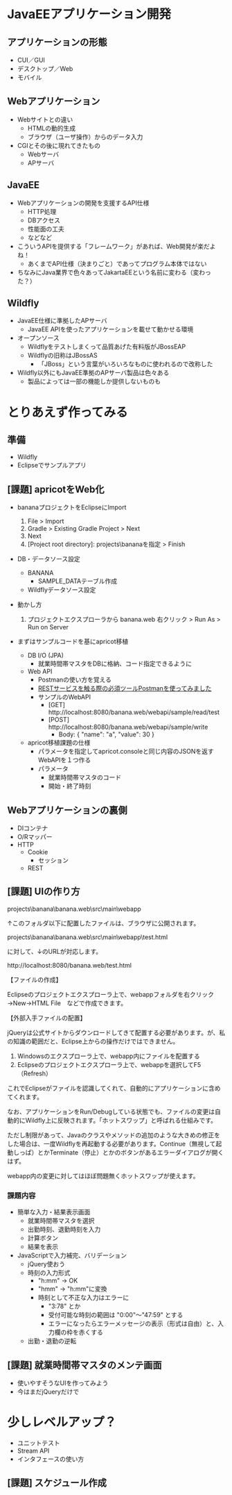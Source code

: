# JavaEEアプリケーション開発

## アプリケーションの形態
- CUI／GUI
- デスクトップ／Web
- モバイル

## Webアプリケーション
- Webサイトとの違い
    - HTMLの動的生成
    - ブラウザ（ユーザ操作）からのデータ入力
- CGIとその後に現れてきたもの
    - Webサーバ
    - APサーバ

## JavaEE
- Webアプリケーションの開発を支援するAPI仕様
    - HTTP処理
    - DBアクセス
    - 性能面の工夫
    - などなど
- こういうAPIを提供する「フレームワーク」があれば、Web開発が楽だよね！
    - あくまでAPI仕様（決まりごと）であってプログラム本体ではない
- ちなみにJava業界で色々あってJakartaEEという名前に変わる（変わった？）

## Wildfly
- JavaEE仕様に準拠したAPサーバ
    - JavaEE APIを使ったアプリケーションを載せて動かせる環境
- オープンソース
    - Wildflyをテストしまくって品質あげた有料版がJBossEAP
    - Wildflyの旧称はJBossAS
        - 「JBoss」という言葉がいろいろなものに使われるので改称した
- Wildfly以外にもJavaEE準拠のAPサーバ製品は色々ある
    - 製品によっては一部の機能しか提供しないものも

# とりあえず作ってみる

## 準備
- Wildfly
- Eclipseでサンプルアプリ

## [課題] apricotをWeb化
- bananaプロジェクトをEclipseにImport
    1. File > Import
    2. Gradle > Existing Gradle Project > Next
    3. Next
    4. [Project root directory]: projects\bananaを指定 > Finish
- DB・データソース設定
    - BANANA
        - SAMPLE_DATAテーブル作成
    - Wildflyデータソース設定
- 動かし方
    1. プロジェクトエクスプローラから banana.web 右クリック > Run As > Run on Server

- まずはサンプルコードを基にapricot移植
    - DB I/O (JPA)
        - 就業時間帯マスタをDBに格納、コード指定できるように
    - Web API
        - Postmanの使い方を覚える
        - [RESTサービスを触る際の必須ツールPostmanを使ってみました](https://www.xlsoft.com/jp/blog/blog/2017/06/23/post-1638/)
        - サンプルのWebAPI
            - [GET] http://localhost:8080/banana.web/webapi/sample/read/test
            - [POST] http://localhost:8080/banana.web/webapi/sample/write
                - Body: { "name": "a", "value": 30 }
    - apricot移植課題の仕様
        - パラメータを指定してapricot.consoleと同じ内容のJSONを返すWebAPIを１つ作る
        - パラメータ
            - 就業時間帯マスタのコード
            - 開始・終了時刻
            

## Webアプリケーションの裏側
- DIコンテナ
- O/Rマッパー
- HTTP
    - Cookie
        - セッション
    - REST

## [課題] UIの作り方
projects\banana\banana.web\src\main\webapp

↑このフォルダ以下に配置したファイルは、ブラウザに公開されます。

projects\banana\banana.web\src\main\webapp\test.html

に対して、↓のURLが対応します。

http://localhost:8080/banana.web/test.html

【ファイルの作成】

Eclipseのプロジェクトエクスプローラ上で、webappフォルダを右クリック→New→HTML File　などで作成できます。

【外部入手ファイルの配置】

jQueryは公式サイトからダウンロードしてきて配置する必要があります。が、私の知識の範囲だと、Eclipse上からの操作だけではできません。

1. Windowsのエクスプローラ上で、webapp内にファイルを配置する
2. Eclipseのプロジェクトエクスプローラ上で、webappを選択してF5（Refresh）

これでEclipseがファイルを認識してくれて、自動的にアプリケーションに含めてくれます。


なお、アプリケーションをRun/Debugしている状態でも、ファイルの変更は自動的にWildfly上に反映されます。「ホットスワップ」と呼ばれる仕組みです。

ただし制限があって、Javaのクラスやメソッドの追加のような大きめの修正をした場合は、一度Wildflyを再起動する必要があります。Continue（無視して起動しっぱ）とかTerminate（停止）とかのボタンがあるエラーダイアログが開くはず。

webapp内の変更に対してはほぼ問題無くホットスワップが使えます。

### 課題内容

- 簡単な入力・結果表示画面
    - 就業時間帯マスタを選択
    - 出勤時刻、退勤時刻を入力
    - 計算ボタン
    - 結果を表示
- JavaScriptで入力補完、バリデーション
    - jQuery使おう
    - 時刻の入力形式
        - "h:mm" -> OK
        - "hmm" -> "h:mm"に変換
        - 時刻として不正な入力はエラーに
            - "3:78" とか
            - 受付可能な時刻の範囲は "0:00"～"47:59" とする
            - エラーになったらエラーメッセージの表示（形式は自由）と、入力欄の枠を赤くする
    - 出勤・退勤の逆転

## [課題] 就業時間帯マスタのメンテ画面
- 使いやすそうなUIを作ってみよう
- 今はまだjQueryだけで


# 少しレベルアップ？

- ユニットテスト
- Stream API
- インタフェースの使い方

## [課題] スケジュール作成